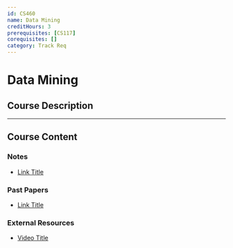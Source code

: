 ```yaml
---
id: CS460
name: Data Mining
creditHours: 3
prerequisites: [CS117]
corequisites: []
category: Track Req
---
```


# Data Mining

## Course Description
<Description>

---

## Course Content

### Notes
- [Link Title](https://link.com)

### Past Papers
- [Link Title](https://link.com)

### External Resources
- [Video Title](https://link.com)
